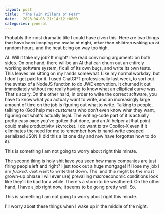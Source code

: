 ```yaml
---
layout: post
title:  "The Twin Pillars of Fear"
date:   2023-04-03 21:14:12 +0000
categories: general
---
```


Probably the most dramatic title I could have given this. Here are two things that have been keeping me awake at night, other than children waking up at random hours, and the heat being on way too high.

AI. Will it take my job? It might? I've read convincing arguments on both sides. On one hand, there will be an AI that can churn out an entirely working software system, fix all of its own bugs, and write its own tests. This leaves me sitting on my hands somewhat. Like my normal workday, but I don't get paid for it. I used ChatGPT professionally last week, to sort out the syntax of a NodeJS function to do JWE encryption. It churned it out immediately without me really having to know what an elliptical curve was. That's scary. On the other hand, in order to write the correct software, you have to know what you actually want to write, and an increasingly large amount of time on the job is figuring out what to write. Talking to people, talking to (God help me) _customers_ who don't even know what they want, figuring out what's actually legal. The writing-code part of it is actually pretty easy once you've gotten that done, and an AI helper at that point could make productivity skyrocket. I do want to try [Copilot-X](https://github.com/features/preview/copilot-x) even if it eliminates the need for me to remember how to hand-write escaped serialized JSON (I did this a lot one day and now have forgotten how to do it). 

This is something I am not going to worry about right this minute.

The second thing is holy shit have you seen how many companies are just firing people left and right? I just took out a huge mortgage! If I lose my job I am _fucked_. Just want to write that down. The (and this might be the most grown-up phrase I will ever use) prevailing macroeconomic conditions look like they'll be bad for a while. There's a storm to be weathered. On the other hand, I have a job right now, it seems to be going pretty well. So. 

This is something I am not going to worry about right this minute.

I'll worry about these things when I wake up in the middle of the night.